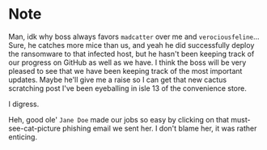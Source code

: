 # Note 

Man, idk why boss always favors `madcatter` over me and `verociousfeline`... Sure, he catches more mice than us, and yeah he did successfully 
deploy the ransomware to that infected host, but he hasn't been keeping track of our progress on GitHub as well as we have. I think the boss will be 
very pleased to see that we have been keeping track of the most important updates. Maybe he'll give me a raise so I can get that new cactus scratching
post I've been eyeballing in isle 13 of the convenience store.

I digress. 

Heh, good ole' `Jane Doe` made our jobs so easy by clicking on that must-see-cat-picture phishing email we sent her. I don't blame her, 
it was rather enticing. 
